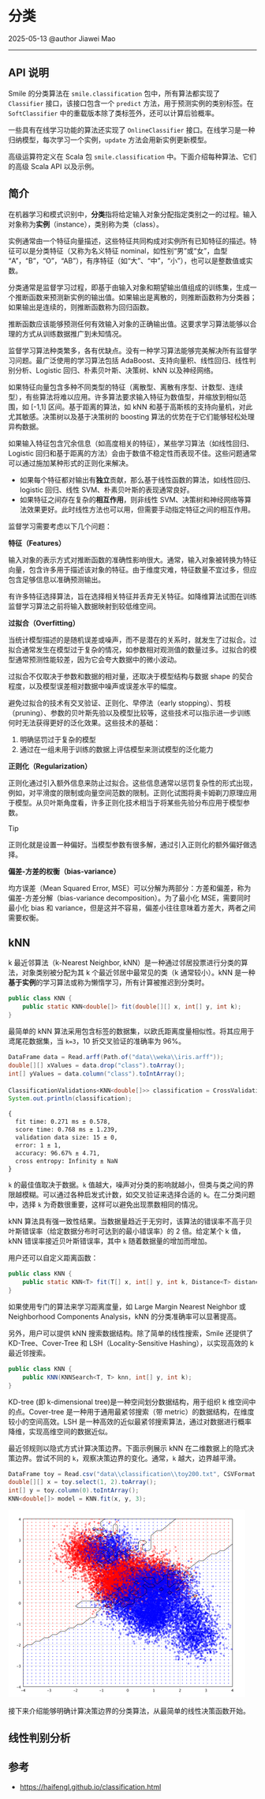 # 分类

2025-05-13
@author Jiawei Mao

***
## API 说明

Smile 的分类算法在 `smile.classification` 包中，所有算法都实现了 `Classifier` 接口，该接口包含一个 `predict` 方法，用于预测实例的类别标签。在 `SoftClassifier` 中的重载版本除了类标签外，还可以计算后验概率。

一些具有在线学习功能的算法还实现了 `OnlineClassifier` 接口。在线学习是一种归纳模型，每次学习一个实例，`update` 方法会用新实例更新模型。

高级运算符定义在 Scala 包 `smile.classification` 中。下面介绍每种算法、它们的高级 Scala API 以及示例。

## 简介

在机器学习和模式识别中，**分类**指将给定输入对象分配指定类别之一的过程。输入对象称为**实例**（instance），类别称为类（class）。

实例通常由一个特征向量描述，这些特征共同构成对实例所有已知特征的描述。特征可以是分类特征（又称为名义特征 nominal，如性别“男”或“女”，血型 “A”，“B”，“O”，“AB”），有序特征（如“大”、“中”，“小”），也可以是整数值或实数。

分类通常是监督学习过程，即基于由输入对象和期望输出值组成的训练集，生成一个推断函数来预测新实例的输出值。如果输出是离散的，则推断函数称为分类器；如果输出是连续的，则推断函数称为回归函数。

推断函数应该能够预测任何有效输入对象的正确输出值。这要求学习算法能够以合理的方式从训练数据推广到未知情况。

监督学习算法种类繁多，各有优缺点。没有一种学习算法能够完美解决所有监督学习问题。最广泛使用的学习算法包括 AdaBoost、支持向量积、线性回归、线性判别分析、Logistic 回归、朴素贝叶斯、决策树、kNN 以及神经网络。

如果特征向量包含多种不同类型的特征（离散型、离散有序型、计数型、连续型），有些算法将难以应用。许多算法要求输入特征为数值型，并缩放到相似范围，如 [-1,1] 区间。基于距离的算法，如 kNN 和基于高斯核的支持向量机，对此尤其敏感。决策树以及基于决策树的 boosting 算法的优势在于它们能够轻松处理异构数据。

如果输入特征包含冗余信息（如高度相关的特征），某些学习算法（如线性回归、Logistic 回归和基于距离的方法）会由于数值不稳定性而表现不佳。这些问题通常可以通过施加某种形式的正则化来解决。

- 如果每个特征都对输出有**独立**贡献，那么基于线性函数的算法，如线性回归、logistic 回归、线性 SVM、朴素贝叶斯的表现通常良好。
- 如果特征之间存在复杂的**相互作用**，则非线性 SVM、决策树和神经网络等算法效果更好。此时线性方法也可以用，但需要手动指定特征之间的相互作用。

监督学习需要考虑以下几个问题：

**特征（Features）**

输入对象的表示方式对推断函数的准确性影响很大。通常，输入对象被转换为特征向量，包含许多用于描述该对象的特征。由于维度灾难，特征数量不宜过多，但应包含足够信息以准确预测输出。

有许多特征选择算法，旨在选择相关特征并丢弃无关特征。如降维算法试图在训练监督学习算法之前将输入数据映射到较低维空间。

**过拟合（Overfitting）**

当统计模型描述的是随机误差或噪声，而不是潜在的关系时，就发生了过拟合。过拟合通常发生在模型过于复杂的情况，如参数相对观测值的数量过多。过拟合的模型通常预测性能较差，因为它会夸大数据中的微小波动。

过拟合不仅取决于参数和数据的相对量，还取决于模型结构与数据 shape 的契合程度，以及模型误差相对数据中噪声或误差水平的幅度。

避免过拟合的技术有交叉验证、正则化、早停法（early stopping）、剪枝（pruning）、参数的贝叶斯先验以及模型比较等，这些技术可以指示进一步训练何时无法获得更好的泛化效果。这些技术的基础：

1. 明确惩罚过于复杂的模型
2. 通过在一组未用于训练的数据上评估模型来测试模型的泛化能力

**正则化（Regularization）**

正则化通过引入额外信息来防止过拟合。这些信息通常以惩罚复杂性的形式出现，例如，对平滑度的限制或向量空间范数的限制。正则化试图将奥卡姆剃刀原理应用于模型。从贝叶斯角度看，许多正则化技术相当于将某些先验分布应用于模型参数。

> [!TIP]
>
> 正则化就是设置一种偏好。当模型参数有很多解，通过引入正则化的额外偏好做选择。

**偏差-方差的权衡（bias-variance）**

均方误差（Mean Squared Error, MSE）可以分解为两部分：方差和偏差，称为偏差-方差分解（bias-variance decomposition）。为了最小化 MSE，需要同时最小化 bias 和 variance，但是这并不容易，偏差小往往意味着方差大，两者之间需要权衡。

## kNN

k 最近邻算法（k-Nearest Neighbor, kNN）是一种通过邻居投票进行分类的算法，对象类别被分配为其 k 个最近邻居中最常见的类（k 通常较小）。kNN 是一种**基于实例**的学习算法或称为懒惰学习，所有计算被推迟到分类时。

```java
public class KNN {
    public static KNN<double[]> fit(double[][] x, int[] y, int k);
}
```

最简单的 kNN 算法采用包含标签的数据集，以欧氏距离度量相似性。将其应用于鸢尾花数据集，当 `k=3`，10 折交叉验证的准确率为 96%。

```java
DataFrame data = Read.arff(Path.of("data\\weka\\iris.arff"));
double[][] xValues = data.drop("class").toArray();
int[] yValues = data.column("class").toIntArray();

ClassificationValidations<KNN<double[]>> classification = CrossValidation.classification(10, xValues, yValues, (x, y) -> KNN.fit(x, y, 3));
System.out.println(classification);
```

```
{
  fit time: 0.271 ms ± 0.578,
  score time: 0.768 ms ± 1.239,
  validation data size: 15 ± 0,
  error: 1 ± 1,
  accuracy: 96.67% ± 4.71,
  cross entropy: Infinity ± NaN
}
```

`k` 的最佳值取决于数据。`k` 值越大，噪声对分类的影响就越小，但类与类之间的界限越模糊。可以通过各种启发式计数，如交叉验证来选择合适的 `k`。在二分类问题中，选择 `k` 为奇数很重要，这样可以避免出现票数相同的情况。

kNN 算法具有强一致性结果。当数据量趋近于无穷时，该算法的错误率不高于贝叶斯错误率（给定数据分布时可达到的最小错误率）的 2 倍。给定某个 k 值，kNN 错误率接近贝叶斯错误率，其中 `k` 随着数据量的增加而增加。

用户还可以自定义距离函数：

```java
public class KNN {
    public static KNN<T> fit(T[] x, int[] y, int k, Distance<T> distance);
}
```

如果使用专门的算法来学习距离度量，如 Large Margin Nearest Neighbor 或 Neighborhood Components Analysis，kNN 的分类准确率可以显著提高。

另外，用户可以提供 kNN 搜索数据结构。除了简单的线性搜索，Smile 还提供了 KD-Tree、Cover-Tree 和 LSH（Locality-Sensitive Hashing），以实现高效的 k 最近邻搜索。

```java
public class KNN {
    public KNN(KNNSearch<T, T> knn, int[] y, int k);
}
```

KD-tree (即 k-dimensional tree)是一种空间划分数据结构，用于组织 k 维空间中的点。Cover-tree 是一种用于通用最紧邻搜索（带 metric）的数据结构，在维度较小的空间高效。LSH 是一种高效的近似最紧邻搜索算法，通过对数据进行概率降维，实现高维空间的数据近似。

最近邻规则以隐式方式计算决策边界。下面示例展示 kNN 在二维数据上的隐式决策边界。尝试不同的 `k`，观察决策边界的变化。通常，`k` 越大，边界越平滑。

```java
DataFrame toy = Read.csv("data\\classification\\toy200.txt", CSVFormat.DEFAULT.withDelimiter('\t'));
double[][] x = toy.select(1, 2).toArray();
int[] y = toy.column(0).toIntArray();
KNN<double[]> model = KNN.fit(x, y, 3);
```

<img src="./images/knn.png" alt="img" style="zoom:50%;" />

接下来介绍能够明确计算决策边界的分类算法，从最简单的线性决策函数开始。

## 线性判别分析

## 参考

- https://haifengl.github.io/classification.html
